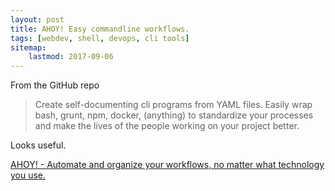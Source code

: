 ```yaml
---
layout: post
title: AHOY! Easy commandline workflows.
tags: [webdev, shell, devops, cli tools]
sitemap:
	lastmod: 2017-09-06
---
```


From the GitHub repo

>Create self-documenting cli programs from YAML files. Easily wrap bash, grunt, npm, docker, (anything) to standardize your processes and make the lives of the people working on your project better.

Looks useful.

[AHOY! - Automate and organize your workflows, no matter what technology you use.](https://github.com/ahoy-cli/ahoy)